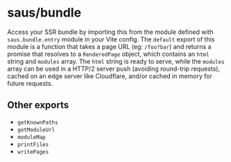 # saus/bundle

Access your SSR bundle by importing this from the module defined with `saus.bundle.entry` module in your Vite config. The `default` export of this module is a function that takes a page URL (eg: `/foo?bar`) and returns a promise that resolves to a `RenderedPage` object, which contains an `html` string and `modules` array. The `html` string is ready to serve, while the `modules` array can be used in a HTTP/2 server push (avoiding round-trip requests), cached on an edge server like Cloudflare, and/or cached in memory for future requests.

## Other exports

- `getKnownPaths`
- `getModuleUrl`
- `moduleMap`
- `printFiles`
- `writePages`
